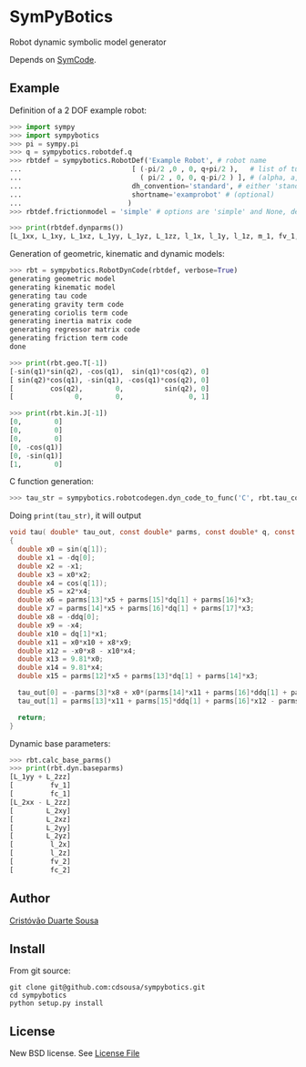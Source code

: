 SymPyBotics
===========

Robot dynamic symbolic model generator


Depends on [SymCode](https://github.com/cdsousa/symcode).


Example
-------

Definition of a 2 DOF example robot:

```Python
>>> import sympy
>>> import sympybotics
>>> pi = sympy.pi
>>> q = sympybotics.robotdef.q
>>> rbtdef = sympybotics.RobotDef('Example Robot', # robot name
...                           [ (-pi/2 ,0 , 0, q+pi/2 ),   # list of tuples with standard Denavit-Hartenberg parameters 
...                             ( pi/2 , 0, 0, q-pi/2 ) ], # (alpha, a, d, theta)
...                           dh_convention='standard', # either 'standard' or 'modified' (defaults to standard'
...                           shortname='examprobot' # (optional)
...                          )
>>> rbtdef.frictionmodel = 'simple' # options are 'simple' and None, defaults to None

```

```Python
>>> print(rbtdef.dynparms())
[L_1xx, L_1xy, L_1xz, L_1yy, L_1yz, L_1zz, l_1x, l_1y, l_1z, m_1, fv_1, fc_1, L_2xx, L_2xy, L_2xz, L_2yy, L_2yz, L_2zz, l_2x, l_2y, l_2z, m_2, fv_2, fc_2]

```

Generation of geometric, kinematic and dynamic models:

```Python
>>> rbt = sympybotics.RobotDynCode(rbtdef, verbose=True)
generating geometric model
generating kinematic model
generating tau code
generating gravity term code
generating coriolis term code
generating inertia matrix code
generating regressor matrix code
generating friction term code
done

```

```Python
>>> print(rbt.geo.T[-1])
[-sin(q1)*sin(q2), -cos(q1),  sin(q1)*cos(q2), 0]
[ sin(q2)*cos(q1), -sin(q1), -cos(q1)*cos(q2), 0]
[         cos(q2),        0,          sin(q2), 0]
[               0,        0,                0, 1]

```

```Python
>>> print(rbt.kin.J[-1])
[0,        0]
[0,        0]
[0,        0]
[0, -cos(q1)]
[0, -sin(q1)]
[1,        0]

```

C function generation:

```Python
>>> tau_str = sympybotics.robotcodegen.dyn_code_to_func('C', rbt.tau_code, 'tau', 2, rbt.dof, rbtdef.dynparms())


```
Doing `print(tau_str)`, it will output

```C
void tau( double* tau_out, const double* parms, const double* q, const double* dq, const double* ddq )
{
  double x0 = sin(q[1]);
  double x1 = -dq[0];
  double x2 = -x1;
  double x3 = x0*x2;
  double x4 = cos(q[1]);
  double x5 = x2*x4;
  double x6 = parms[13]*x5 + parms[15]*dq[1] + parms[16]*x3;
  double x7 = parms[14]*x5 + parms[16]*dq[1] + parms[17]*x3;
  double x8 = -ddq[0];
  double x9 = -x4;
  double x10 = dq[1]*x1;
  double x11 = x0*x10 + x8*x9;
  double x12 = -x0*x8 - x10*x4;
  double x13 = 9.81*x0;
  double x14 = 9.81*x4;
  double x15 = parms[12]*x5 + parms[13]*dq[1] + parms[14]*x3;

  tau_out[0] = -parms[3]*x8 + x0*(parms[14]*x11 + parms[16]*ddq[1] + parms[17]*x12 - dq[1]*x15 - parms[19]*x14 + x5*x6) - x9*(parms[12]*x11 + parms[13]*ddq[1] + parms[14]*x12 + dq[1]*x7 + parms[19]*x13 - x3*x6);
  tau_out[1] = parms[13]*x11 + parms[15]*ddq[1] + parms[16]*x12 - parms[18]*x13 + parms[20]*x14 + x15*x3 - x5*x7;

  return;
}
```

Dynamic base parameters:

```Python
>>> rbt.calc_base_parms()
>>> print(rbt.dyn.baseparms)
[L_1yy + L_2zz]
[         fv_1]
[         fc_1]
[L_2xx - L_2zz]
[        L_2xy]
[        L_2xz]
[        L_2yy]
[        L_2yz]
[         l_2x]
[         l_2z]
[         fv_2]
[         fc_2]

```

Author
------

[Cristóvão Duarte Sousa](https://github.com/cdsousa)

Install
-------

From git source:

    git clone git@github.com:cdsousa/sympybotics.git
    cd sympybotics
    python setup.py install

License
-------

New BSD license. See [License File](LICENSE.TXT)